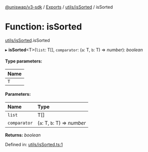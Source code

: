 [@uniswap/v3-sdk](../README.md) / [Exports](../modules.md) / [utils/isSorted](../modules/utils_issorted.md) / isSorted

# Function: isSorted

[utils/isSorted](../modules/utils_issorted.md).isSorted

▸ **isSorted**<T\>(`list`: T[], `comparator`: (`a`: T, `b`: T) => *number*): *boolean*

#### Type parameters:

| Name |
| :------ |
| `T` |

#### Parameters:

| Name | Type |
| :------ | :------ |
| `list` | T[] |
| `comparator` | (`a`: T, `b`: T) => *number* |

**Returns:** *boolean*

Defined in: [utils/isSorted.ts:1](https://github.com/Uniswap/uniswap-v3-sdk/blob/4a7e393/src/utils/isSorted.ts#L1)
